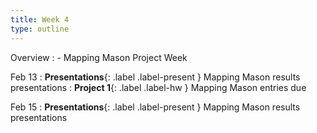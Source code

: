 ```yaml
---
title: Week 4
type: outline
---
```


Overview
: - Mapping Mason Project Week

Feb 13
: **Presentations**{: .label .label-present } Mapping Mason results presentations
: **Project 1**{: .label .label-hw } Mapping Mason entries due

Feb 15
: **Presentations**{: .label .label-present } Mapping Mason results presentations